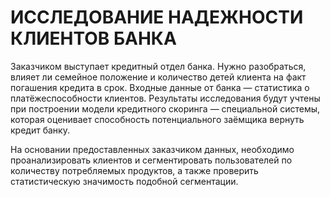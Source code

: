 # ИССЛЕДОВАНИЕ НАДЕЖНОСТИ КЛИЕНТОВ БАНКА
Заказчиком выступает кредитный отдел банка. Нужно разобраться, влияет ли семейное положение и количество детей клиента на факт погашения кредита в срок. Входные данные от банка — статистика о платёжеспособности клиентов. Результаты исследования будут учтены при построении модели кредитного скоринга — специальной системы, которая оценивает способность потенциального заёмщика вернуть кредит банку.

На основании предоставленных заказчиком данных, необходимо проанализировать клиентов и сегментировать пользователей по количеству потребляемых продуктов, 
а также проверить статистическую значимость подобной сегментации.
